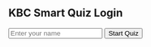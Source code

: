 <head>
  <meta charset="UTF-8" />
  <meta name="viewport" content="width=device-width, initial-scale=1.0" />
  <title>Smart KBC Quiz App</title>
  <link rel="stylesheet" href="style.css" />
</head>
<body>
  <!-- Login/Signup UI -->
  <div id="auth-screen">
    <h2>KBC Smart Quiz Login</h2>
    <input type="text" id="username" placeholder="Enter your name" />
    <button onclick="login()">Start Quiz</button>
  </div>

  <!-- Quiz Screen -->
  <div id="quiz-screen" style="display:none;">
    <div class="header">
      <h1>Ko Bancha Crorepati</h1>
      <div id="user-info"></div>
      <select id="category-selector" onchange="changeCategory(this.value)">
        <option value="General Knowledge">General Knowledge</option>
        <option value="Math">Math</option>
        <option value="English">English</option>
        <option value="Nepali">Nepali</option>
        <option value="Chemistry">Chemistry</option>
        <option value="Physics">Physics</option>
        <option value="Computer">Computer</option>
      </select>
    </div>

    <div id="quiz-box">
      <div id="question-number"></div>
      <div id="question-text"></div>
      <div id="options"></div>
      <div id="host-message"></div>
      <div id="super-sawaal">🔥 Super Sawaal!</div>
      <div id="timer">20</div>
    </div>

    <div id="prize-board"></div>

    <div id="summary" style="display:none;">
      <h2>Quiz Completed!</h2>
      <p id="summary-text"></p>
      <button onclick="restartQuiz()">Restart</button>
    </div>
  </div>

  <script src="script.js"></script>
</body>
</html>
